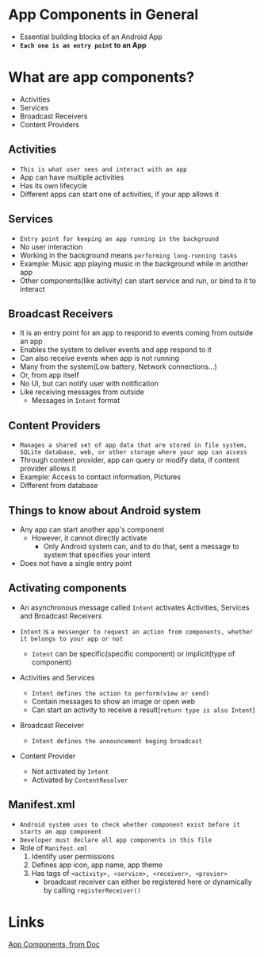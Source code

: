 # App Components in General

- Essential building blocks of an Android App
- **`Each one is an entry point` to an App**

# What are app components?  
- Activities
- Services
- Broadcast Receivers
- Content Providers

## Activities
- `This is what user sees and interact with an app`
- App can have multiple activities
- Has its own lifecycle
- Different apps can start one of activities, if your app allows it

## Services
- `Entry point for keeping an app running in the background`
- No user interaction
- Working in the background means `performing long-running tasks`
- Example: Music app playing music in the background while in another app
- Other components(like activity) can start service and run, or bind to it to interact

## Broadcast Receivers
- It is an entry point for an app to respond to events coming from outside an app
- Enables the system to deliver events and app respond to it
- Can also receive events when app is not running
- Many from the system(Low battery, Network connections...)
- Or, from app itself
- No UI, but can notify user with notification
- Like receiving messages from outside
    - Messages in `Intent` format

## Content Providers
- `Manages a shared set of app data that are stored in file system, SQLite database, web, or other storage where your app
can access`
- Through content provider, app can query or modify data, if content provider allows it
- Example: Access to contact information, Pictures
- Different from database

## Things to know about Android system
- Any app can start another app's component
  - However, it cannot directly activate
    - Only Android system can, and to do that, sent a message to system that specifies your intent
- Does not have a single entry point

## Activating components
- An asynchronous message called `Intent` activates Activities, Services and Broadcast Receivers
- `Intent` is `a messenger to request an action from components, whether it belongs to your app or not`
    - `Intent` can be specific(specific component) or implicit(type of component)

- Activities and Services
    - `Intent defines the action to perform(view or send)`
    - Contain messages to show an image or open web
    - Can start an activity to receive a result(`return type is also Intent`)

- Broadcast Receiver
    - `Intent defines the announcement beging broadcast`


- Content Provider
    - Not activated by `Intent`
    - Activated by `ContentResolver`



## Manifest.xml
- `Android system uses to check whether component exist before it starts an app component`
- `Developer must declare all app components in this file`
- Role of `Manifest.xml`
    1. Identify user permissions
    2. Defines app icon, app name, app theme
    3. Has tags of `<activity>, <service>, <receiver>, <provier>`
        - broadcast receiver can either be registered here or dynamically by calling `registerReceiver()`

    


# Links
[App Components, from Doc](https://developer.android.com/guide/components/fundamentals#Components)